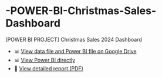 # -POWER-BI-Christmas-Sales-Dashboard
[POWER BI PROJECT] Christmas Sales 2024 Dashboard
- 📊 [View data file and Power BI file on Google Drive](https://drive.google.com/drive/folders/1HDMmokSCJT-NWLG-UvZbfpm_OjgsMJ5Z?usp=sharing)  
- 📊 [View Power BI directly](https://app.powerbi.com/view?r=eyJrIjoiY2JkMjMyNjQtYzYyMS00ZTk2LWE1YjktMGFmOTYzOWYyYTk3IiwidCI6ImNiNDg0NDZlLTkwZTYtNGJmMS04MjViLTQwZTQ4ZmNjOWZmNiJ9)  
- 📄 [View detailed report (PDF)](https://github.com/ngthuylinh3003/-POWER-BI-Christmas-Sales-Dashboard/blob/7bf230cd7398e2a1013b6ad6e97bb12089cf77f5/CHRISTMAS%20SALES%20ANALYSIS-%C4%91%C3%A3%20g%E1%BB%99p.pdf)  
